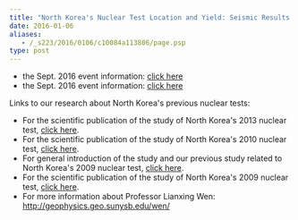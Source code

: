 ```yaml
---
title: "North Korea's Nuclear Test Location and Yield: Seismic Results from USTC"
date: 2016-01-06
aliases:
   - /_s223/2016/0106/c10084a113806/page.psp
type: post
---
```


- the Sept. 2016 event information: [click here](/_s223/2016/0909/c10084a113807/page.psp)
- the Sept. 2016 event information: [click here](/_s223/2016/0909/c10084a113822/page.psp)


Links to our research about North Korea's previous nuclear tests:

- For the scientific publication of the study of North Korea's 2013 nuclear test, [click here](http://222.195.83.195/wen/Reprints/ZhangWen13GRL.pdf).
- For the scientific publication of the study of North Korea's 2010 nuclear test, [click here](http://srl.geoscienceworld.org/content/early/2014/11/13/02201401170.full).
- For general introduction of the study and our previous study related to North Korea's 2009 nuclear test, [click here](http://geophysics.geo.sunysb.edu/wen/NK/index_2009.html).
- For the scientific publication of the study of North Korea's 2009 nuclear test, [click here](http://srl.geoscienceworld.org/cgi/content/extract/81/1/26).
- For more information about Professor Lianxing Wen: http://geophysics.geo.sunysb.edu/wen/
